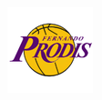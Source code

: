 <img height="150" width="150" src="https://github.com/prodis/prodis/blob/master/prodis.gif" alt="Prodis">

